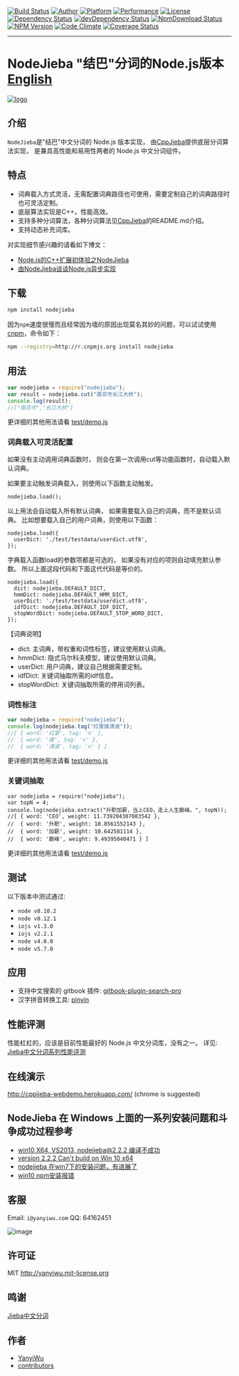 [![Build Status](https://travis-ci.org/yanyiwu/nodejieba.png?branch=master)](https://travis-ci.org/yanyiwu/nodejieba)
[![Author](https://img.shields.io/badge/author-@yanyiwu-blue.svg?style=flat)](http://yanyiwu.com/) 
[![Platform](https://img.shields.io/badge/platform-Linux,%20OS%20X,%20Windows-green.svg?style=flat)](https://github.com/yanyiwu/nodejieba)
[![Performance](https://img.shields.io/badge/performance-excellent-brightgreen.svg?style=flat)](http://yanyiwu.com/work/2015/06/14/jieba-series-performance-test.html) 
[![License](https://img.shields.io/badge/license-MIT-yellow.svg?style=flat)](http://yanyiwu.mit-license.org)
[![Dependency Status](https://david-dm.org/yanyiwu/nodejieba.png?theme=shields.io)](https://david-dm.org/yanyiwu/nodejieba)
[![devDependency Status](https://david-dm.org/yanyiwu/nodejieba/dev-status.png?theme=shields.io)](https://david-dm.org/yanyiwu/nodejieba#info=devDependencies)
[![NpmDownload Status](http://img.shields.io/npm/dm/nodejieba.svg)](https://www.npmjs.org/package/nodejieba)
[![NPM Version](https://img.shields.io/npm/v/nodejieba.svg?style=flat)](https://www.npmjs.org/package/nodejieba)
[![Code Climate](https://codeclimate.com/github/yanyiwu/nodejieba/badges/gpa.svg)](https://codeclimate.com/github/yanyiwu/nodejieba)
[![Coverage Status](https://coveralls.io/repos/yanyiwu/nodejieba/badge.svg?branch=master&service=github)](https://coveralls.io/github/yanyiwu/nodejieba?branch=master)
- - -

# NodeJieba "结巴"分词的Node.js版本 [English](README_EN.md)

[![logo](http://images.yanyiwu.com/NodeJiebaLogo-v1.png)](https://github.com/yanyiwu/nodejieba)

## 介绍 

`NodeJieba`是"结巴"中文分词的 Node.js 版本实现，
由[CppJieba]提供底层分词算法实现，
是兼具高性能和易用性两者的 Node.js 中文分词组件。

## 特点

+ 词典载入方式灵活，无需配置词典路径也可使用，需要定制自己的词典路径时也可灵活定制。
+ 底层算法实现是C++，性能高效。
+ 支持多种分词算法，各种分词算法见[CppJieba]的README.md介绍。
+ 支持动态补充词库。

对实现细节感兴趣的请看如下博文：

+ [Node.js的C++扩展初体验之NodeJieba] 
+ [由NodeJieba谈谈Node.js异步实现] 

## 下载

```sh
npm install nodejieba
```

因为`npm`速度很慢而且经常因为墙的原因出现莫名其妙的问题，可以试试使用[cnpm]，命令如下：

```sh
npm --registry=http://r.cnpmjs.org install nodejieba
```

## 用法

```js
var nodejieba = require("nodejieba");
var result = nodejieba.cut("南京市长江大桥");
console.log(result);
//["南京市","长江大桥"]
```

更详细的其他用法请看 [test/demo.js](test/demo.js)

### 词典载入可灵活配置

如果没有主动调用词典函数时，
则会在第一次调用cut等功能函数时，自动载入默认词典。

如果要主动触发词典载入，则使用以下函数主动触发。

```
nodejieba.load();
```

以上用法会自动载入所有默认词典，
如果需要载入自己的词典，而不是默认词典。
比如想要载入自己的用户词典，则使用以下函数：

```
nodejieba.load({
  userDict: './test/testdata/userdict.utf8',
});
```

字典载入函数load的参数项都是可选的，
如果没有对应的项则自动填充默认参数。
所以上面这段代码和下面这代代码是等价的。

```
nodejieba.load({
  dict: nodejieba.DEFAULT_DICT,
  hmmDict: nodejieba.DEFAULT_HMM_DICT,
  userDict: './test/testdata/userdict.utf8',
  idfDict: nodejieba.DEFAULT_IDF_DICT,
  stopWordDict: nodejieba.DEFAULT_STOP_WORD_DICT,
});
```

【词典说明】

+ dict: 主词典，带权重和词性标签，建议使用默认词典。
+ hmmDict: 隐式马尔科夫模型，建议使用默认词典。
+ userDict: 用户词典，建议自己根据需要定制。
+ idfDict: 关键词抽取所需的idf信息。
+ stopWordDict: 关键词抽取所需的停用词列表。

### 词性标注

```js
var nodejieba = require("nodejieba");
console.log(nodejieba.tag("红掌拨清波"));
//[ { word: '红掌', tag: 'n' },
//  { word: '拨', tag: 'v' },
//  { word: '清波', tag: 'n' } ]
```

更详细的其他用法请看 [test/demo.js](test/demo.js)

### 关键词抽取

```
var nodejieba = require("nodejieba");
var topN = 4;
console.log(nodejieba.extract("升职加薪，当上CEO，走上人生巅峰。", topN));
//[ { word: 'CEO', weight: 11.739204307083542 },
//  { word: '升职', weight: 10.8561552143 },
//  { word: '加薪', weight: 10.642581114 },
//  { word: '巅峰', weight: 9.49395840471 } ]
```

更详细的其他用法请看 [test/demo.js](test/demo.js)

## 测试

以下版本中测试通过:

+ `node v0.10.2`
+ `node v0.12.1`
+ `iojs v1.3.0`
+ `iojs v2.2.1`
+ `node v4.0.0`
+ `node v5.7.0`

## 应用

+ 支持中文搜索的 gitbook 插件: [gitbook-plugin-search-pro]
+ 汉字拼音转换工具: [pinyin]

## 性能评测

性能杠杠的，应该是目前性能最好的 Node.js 中文分词库，没有之一。
详见: [Jieba中文分词系列性能评测]

## 在线演示

http://cppjieba-webdemo.herokuapp.com/
(chrome is suggested)

## NodeJieba 在 Windows 上面的一系列安装问题和斗争成功过程参考

+ [win10 X64, VS2013, nodejieba@2.2.2 编译不成功](https://github.com/yanyiwu/nodejieba/issues/65)
+ [version 2.2.2 Can't build on Win 10 x64](https://github.com/yanyiwu/nodejieba/issues/64)
+ [nodejieba 在win7下的安装问题，有进展了](http://www.jianshu.com/p/d541c8585479)
+ [win10 npm安装报错](https://github.com/yanyiwu/nodejieba/issues/70)

## 客服

Email: `i@yanyiwu.com`
QQ: 64162451

![image](http://7viirv.com1.z0.glb.clouddn.com/5a7d1b5c0d_yanyiwu_personal_qrcodes.jpg)

## 许可证

MIT http://yanyiwu.mit-license.org

## 鸣谢

[Jieba中文分词]

## 作者

- [YanyiWu]
- [contributors]

[由NodeJieba谈谈Node.js异步实现]:http://yanyiwu.com/work/2015/03/21/nodejs-asynchronous-insight.html
[Node.js的C++扩展初体验之NodeJieba]:http://yanyiwu.com/work/2014/02/22/nodejs-cpp-addon-nodejieba.html
[CppJieba]:https://github.com/yanyiwu/cppjieba.git
[cnpm]:http://cnpmjs.org
[Jieba中文分词]:https://github.com/fxsjy/jieba

[Jieba中文分词系列性能评测]:http://yanyiwu.com/work/2015/06/14/jieba-series-performance-test.html
[contributors]:https://github.com/yanyiwu/nodejieba/graphs/contributors
[YanyiWu]:http://yanyiwu.com
[gitbook-plugin-search-pro]:https://plugins.gitbook.com/plugin/search-pro
[pinyin]:https://github.com/hotoo/pinyin



